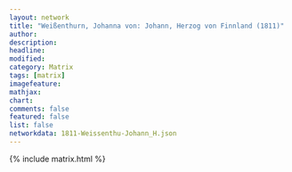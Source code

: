 ```yaml
---
layout: network
title: "Weißenthurn, Johanna von: Johann, Herzog von Finnland (1811)"
author:
description:
headline:
modified:
category: Matrix
tags: [matrix]
imagefeature: 
mathjax: 
chart: 
comments: false
featured: false
list: false
networkdata: 1811-Weissenthu-Johann_H.json
---
```

{% include matrix.html %}
